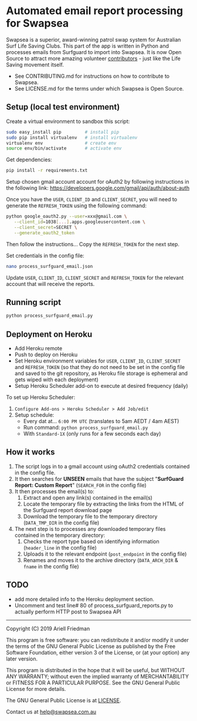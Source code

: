 # Automated email report processing for Swapsea

Swapsea is a superior, award-winning patrol swap system for Australian Surf Life Saving Clubs. This part of the app is written in Python and processes emails from Surfguard to import into Swapsea. It is now Open Source to attract more amazing volunteer [contributors](https://github.com/Swapsea/swapsea-report-scraper/graphs/contributors) - just like the Life Saving movement itself.

- See CONTRIBUTING.md for instructions on how to contribute to Swapsea.
- See LICENSE.md for the terms under which Swapsea is Open Source.

## Setup (local test environment)

Create a virtual environment to sandbox this script:

```bash
sudo easy_install pip         # install pip
sudo pip install virtualenv   # install virtualenv
virtualenv env                # create env
source env/bin/activate       # activate env
```

Get dependencies:

```bash
pip install -r requirements.txt
```

Setup chosen gmail account account for oAuth2 by following instructions in the following link: https://developers.google.com/gmail/api/auth/about-auth

Once you have the `USER`, `CLIENT_ID` and `CLIENT_SECRET`, you will need to generate the `REFRESH_TOKEN` using the following command:

```bash
python google_oauth2.py --user=xxx@gmail.com \
   --client_id=1038[...].apps.googleusercontent.com \
   --client_secret=SECRET \
   --generate_oauth2_token
```

Then follow the instructions... Copy the `REFRESH_TOKEN` for the next step.

Set credentials in the config file:

```bash
nano process_surfguard_email.json
```

Update `USER`, `CLIENT_ID`, `CLIENT_SECRET` and `REFRESH_TOKEN` for the relevant account that will receive the reports.

## Running script

```bash
python process_surfguard_email.py
```

## Deployment on Heroku

- Add Heroku remote
- Push to deploy on Heroku
- Set Heroku environment variables for `USER`, `CLIENT_ID`, `CLIENT_SECRET` and `REFRESH_TOKEN` (so that they do not need to be set in the config file and saved to the git repository, as Heroku file storage is ephemeral and gets wiped with each deployment)
- Setup Heroku Scheduler add-on to execute at desired frequency (daily)

To set up Heroku Scheduler:

1. `Configure Add-ons > Heroku Scheduler > Add Job/edit`
1. Setup schedule:
   - Every dat at... `6:00 PM UTC` (translates to 5am AEDT / 4am AEST)
   - Run command: `python process_surfguard_email.py`
   - With `Standard-1X` (only runs for a few seconds each day)

## How it works

1. The script logs in to a gmail account using oAuth2 credentials contained in the config file.
1. It then searches for **UNSEEN** emails that have the subject "**SurfGuard Report: Custom Report**" (`SEARCH_FOR` in the config file)
1. It then processes the email(s) to:
   1. Extract and open any link(s) contained in the email(s)
   1. Locate the temporary file by extracting the links from the HTML of the Surfguard report download page
   1. Download the temporary file to the temporary directory (`DATA_TMP_DIR` in the config file)
1. The next step is to processes any downloaded temporary files contained in the temporary directory:
   1. Checks the report type based on identifying information (`header_line` in the config file)
   1. Uploads it to the relevant endpoint (`post_endpoint` in the config file)
   1. Renames and moves it to the archive directory (`DATA_ARCH_DIR` & `fname` in the config file)

## TODO

- add more detailed info to the Heroku deployment section.
- Uncomment and test line# 80 of process_surfguard_reports.py to actually perform HTTP post to Swapsea API

---

Copyright (C) 2019 Ariell Friedman

This program is free software: you can redistribute it and/or modify
it under the terms of the GNU General Public License as published by
the Free Software Foundation, either version 3 of the License, or
(at your option) any later version.

This program is distributed in the hope that it will be useful,
but WITHOUT ANY WARRANTY; without even the implied warranty of
MERCHANTABILITY or FITNESS FOR A PARTICULAR PURPOSE. See the
GNU General Public License for more details.

The GNU General Public License is at [LICENSE](LICENSE).

Contact us at help@swapsea.com.au
